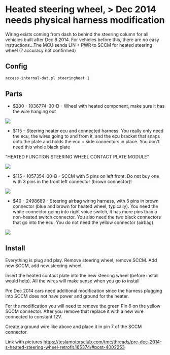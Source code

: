 # Heated steering wheel, > Dec 2014 needs physical harness modification

Wiring exists coming from dash to behind the steering column for all vehicles built after Dec 8 2014. For vehicles before this, there are no easy instructions...The MCU sends LIN + PWR to SCCM for heated steering wheel (? accuracy not confirmed)

## Config

```bash
access-internal-dat.pl steeringheat 1
```

## Parts

* $200 - 1036774-00-D - Wheel with heated component, make sure it has the wire hanging out

![](https://i.imgur.com/6AMML5Q.jpg)

* $115 - Steering heater ecu and connected harness. You really only need the ecu, the wires going to and from it, and the ecu bracket that snaps onto the plate and holds the ecu + side connectors in place. You don't need this whole black plate 

"HEATED FUNCTION STEERING WHEEL CONTACT PLATE MODULE"

![](https://i.imgur.com/rVTehNB.jpg)

* $115 - 1057354-00-B - SCCM with 5 pins on left front. Do not buy one with 3 pins in the front left connector (brown connector)!

![](https://i.imgur.com/oG38xw6.png)

* $40 - 2498689 - Steering airbag wiring harness, with 5 pins in brown connector (blue and brown for heated wheel, typically). You need the white connector going into right voice switch, it has more pins than a non-heated switch connector. You also need the two black connectors that go into the ecu. You do not need the yellow connector (airbag)

![](https://i.imgur.com/KF0iur4.jpg)

## Install

Everything is plug and play. Remove steering wheel, remove SCCM. Add new SCCM, add new steering wheel.

Insert the heated contact plate into the new steering wheel (before install would help). All the wires will make sense when you go to install

Pre Dec 2014 cars need additional modification since the harness plugging into SCCM does not have power and ground for the heater.

For the modification you will need to remove the green Pin 6 on the yellow SCCM connector. After you remove that replace it with a new wire connected to constant 12V.

Create a ground wire like above and place it in pin 7 of the SCCM connector.


Link with pictures https://teslamotorsclub.com/tmc/threads/pre-dec-2014-s-heated-steering-wheel-retrofit.165374/#post-4002253
